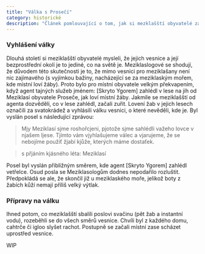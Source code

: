 ```yaml
---
title: "Válka s Prosečí"
category: historické
description: "Článek pomlouvající o tom, jak si mezklašští obyvatelé začali chovat domácí mazlíčky."
---
```


### Vyhlášení války
Dlouhá století si meziklašští obyvatelé mysleli, že jejich vesnice a její bezprostřední okolí je to jediné, co na světě je. Meziklaslogové se shodují, že důvodem této skutečnosti je to, že mimo vesnici pro meziklašany není nic zajímavého (s vyjímkou bažiny, nacházející se za meziklaským mořem, kde místní loví žáby). Proto bylo pro místní obyvatele velkým překvapením, když agent tajných služeb jménem: [Skryto Ygorem] zahlédl v lese na jih od Meziklasí obyvatele Proseče, jak loví místní žáby. Jakmile se meziklašští od agenta dozvěděli, co v lese zahlédl, začali zuřit. Lovení žab v jejich lesech označili za svatokrádež a vyhlásili válku vesnici, o které nevěděli, kde je. Byl vyslán posel s následující zprávou:

> Mjy Meziklasí sjme roshořcjeni, pjotože sjme sahlédli važeho lovce v njašem ljese.
> Tjímto vám vjyhlašujeme válec a vjarujeme, že se nebojíme použíť žjabí kjůže, kterých máme dostaťek.

> s přjáním kjásného léta:
> Meziklasí

Posel byl vyslán přibližným směrem, kde agent [Skryto Ygorem] zahlédl vetřelce. Osud posla se Meziklasologům dodnes nepodařilo rozluštit. Předpokládá se ale, že skončil již u meziklaského moře, jelikož boty z žabích kůží nemají příliš velký výtlak.

### Přípravy na válku

Ihned potom, co  meziklašští sbalili poslovi svačinu (pět žab a instantní vodu), rozeběhli se do všech směrů vesnice. Chvíli byl z každého domu, cahtrče či igloo slyšet rachot. Postupně se začali místní zase scházet uprostřed vesnice.

WIP
